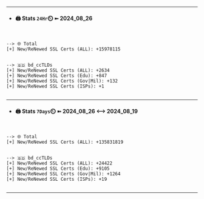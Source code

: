 

---
- #### 🖨️ **Stats** `24Hr`⏲️ ➼ 2024_08_26
```console


--> 🌐 Total
[+] New/ReNewed SSL Certs (ALL): +15978115


--> 🇧🇩 bd_ccTLDs
[+] New/ReNewed SSL Certs (ALL): +2634
[+] New/ReNewed SSL Certs (Edu): +847
[+] New/ReNewed SSL Certs (Gov|Mil): +132
[+] New/ReNewed SSL Certs (ISPs): +1


```

---
- #### 🖨️ **Stats** `7Days`⏲️ ➼ 2024_08_26 <--> 2024_08_19
```console


--> 🌐 Total
[+] New/ReNewed SSL Certs (ALL): +135831819


--> 🇧🇩 bd_ccTLDs
[+] New/ReNewed SSL Certs (ALL): +24422
[+] New/ReNewed SSL Certs (Edu): +9105
[+] New/ReNewed SSL Certs (Gov|Mil): +1264
[+] New/ReNewed SSL Certs (ISPs): +19


```

---


